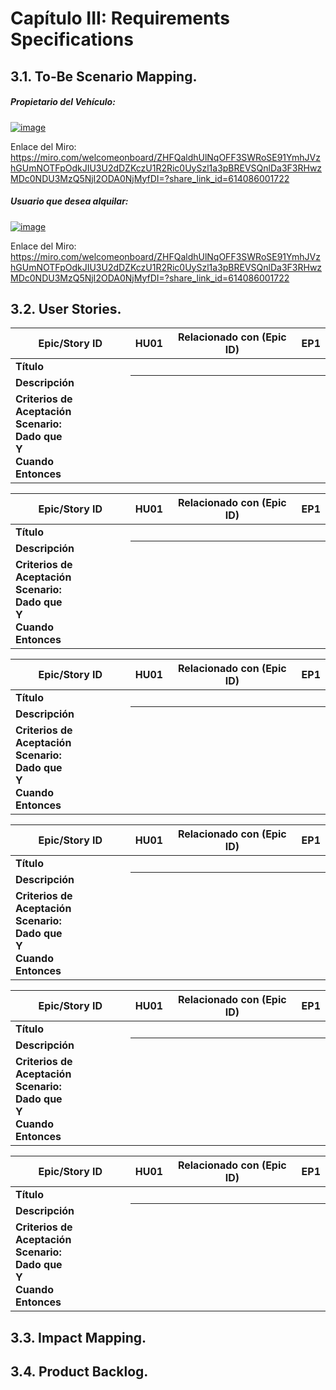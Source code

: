 # Capítulo III: Requirements Specifications
## 3.1. To-Be Scenario Mapping.
##### Propietario del Vehículo:

<a href="https://ibb.co/C7F17Xk"><img src="https://i.ibb.co/swrmwD0/image.png" alt="image" border="0"></a>

Enlace del Miro:<a href="https://miro.com/welcomeonboard/ZHFQaldhUlNqOFF3SWRoSE91YmhJVzhGUmNOTFpOdkJIU3U2dDZKczU1R2Ric0UySzl1a3pBREVSQnlDa3F3RHwzMDc0NDU3MzQ5NjI2ODA0NjMyfDI=?share_link_id=614086001722"> https://miro.com/welcomeonboard/ZHFQaldhUlNqOFF3SWRoSE91YmhJVzhGUmNOTFpOdkJIU3U2dDZKczU1R2Ric0UySzl1a3pBREVSQnlDa3F3RHwzMDc0NDU3MzQ5NjI2ODA0NjMyfDI=?share_link_id=614086001722</a>

##### Usuario que desea alquilar:

<a href="https://ibb.co/wWHHSVv"><img src="https://i.ibb.co/QNBBPL5/image.png" alt="image" border="0"></a>

Enlace del Miro: <a href="https://miro.com/welcomeonboard/ZHFQaldhUlNqOFF3SWRoSE91YmhJVzhGUmNOTFpOdkJIU3U2dDZKczU1R2Ric0UySzl1a3pBREVSQnlDa3F3RHwzMDc0NDU3MzQ5NjI2ODA0NjMyfDI=?share_link_id=614086001722"> https://miro.com/welcomeonboard/ZHFQaldhUlNqOFF3SWRoSE91YmhJVzhGUmNOTFpOdkJIU3U2dDZKczU1R2Ric0UySzl1a3pBREVSQnlDa3F3RHwzMDc0NDU3MzQ5NjI2ODA0NjMyfDI=?share_link_id=614086001722</a>

## 3.2. User Stories.

<style>
    table { 
    font-weight: bold;
    }
</style>
<table>
    <thead>
        <tr>
            <th>Epic/Story ID</th>
            <th>HU01</th>
            <th>Relacionado con (Epic ID)</th>
            <th>EP1</th>
        </tr>
    </thead>
    <tbody>
        <tr>
            <td>Título</td>
            <th></th>
            <th></th>
            <th></th>
        </tr>
        <tr>
            <td>Descripción</td>
            <th></th>
            <th></th>
            <th></th>
        </tr>
        <tr>
            <td>Criterios de Aceptación<br>Scenario:<br>Dado que<br>Y<br>Cuando<br>Entonces</td>
            <td></td>
            <td></td>
            <td></td>
        </tr>
    </tbody>
</table>

<style>
    table { 
    font-weight: bold;
    }
</style>
<table>
    <thead>
        <tr>
            <th>Epic/Story ID</th>
            <th>HU01</th>
            <th>Relacionado con (Epic ID)</th>
            <th>EP1</th>
        </tr>
    </thead>
    <tbody>
        <tr>
            <td>Título</td>
            <th></th>
            <th></th>
            <th></th>
        </tr>
        <tr>
            <td>Descripción</td>
            <th></th>
            <th></th>
            <th></th>
        </tr>
        <tr>
            <td>Criterios de Aceptación<br>Scenario:<br>Dado que<br>Y<br>Cuando<br>Entonces</td>
            <td></td>
            <td></td>
            <td></td>
        </tr>
    </tbody>
</table>

<style>
    table { 
    font-weight: bold;
    }
</style>
<table>
    <thead>
        <tr>
            <th>Epic/Story ID</th>
            <th>HU01</th>
            <th>Relacionado con (Epic ID)</th>
            <th>EP1</th>
        </tr>
    </thead>
    <tbody>
        <tr>
            <td>Título</td>
            <th></th>
            <th></th>
            <th></th>
        </tr>
        <tr>
            <td>Descripción</td>
            <th></th>
            <th></th>
            <th></th>
        </tr>
        <tr>
            <td>Criterios de Aceptación<br>Scenario:<br>Dado que<br>Y<br>Cuando<br>Entonces</td>
            <td></td>
            <td></td>
            <td></td>
        </tr>
    </tbody>
</table>

<style>
    table { 
    font-weight: bold;
    }
</style>
<table>
    <thead>
        <tr>
            <th>Epic/Story ID</th>
            <th>HU01</th>
            <th>Relacionado con (Epic ID)</th>
            <th>EP1</th>
        </tr>
    </thead>
    <tbody>
        <tr>
            <td>Título</td>
            <th></th>
            <th></th>
            <th></th>
        </tr>
        <tr>
            <td>Descripción</td>
            <th></th>
            <th></th>
            <th></th>
        </tr>
        <tr>
            <td>Criterios de Aceptación<br>Scenario:<br>Dado que<br>Y<br>Cuando<br>Entonces</td>
            <td></td>
            <td></td>
            <td></td>
        </tr>
    </tbody>
</table>

<style>
    table { 
    font-weight: bold;
    }
</style>
<table>
    <thead>
        <tr>
            <th>Epic/Story ID</th>
            <th>HU01</th>
            <th>Relacionado con (Epic ID)</th>
            <th>EP1</th>
        </tr>
    </thead>
    <tbody>
        <tr>
            <td>Título</td>
            <th></th>
            <th></th>
            <th></th>
        </tr>
        <tr>
            <td>Descripción</td>
            <th></th>
            <th></th>
            <th></th>
        </tr>
        <tr>
            <td>Criterios de Aceptación<br>Scenario:<br>Dado que<br>Y<br>Cuando<br>Entonces</td>
            <td></td>
            <td></td>
            <td></td>
        </tr>
    </tbody>
</table>

<style>
    table { 
    font-weight: bold;
    }
</style>
<table>
    <thead>
        <tr>
            <th>Epic/Story ID</th>
            <th>HU01</th>
            <th>Relacionado con (Epic ID)</th>
            <th>EP1</th>
        </tr>
    </thead>
    <tbody>
        <tr>
            <td>Título</td>
            <th></th>
            <th></th>
            <th></th>
        </tr>
        <tr>
            <td>Descripción</td>
            <th></th>
            <th></th>
            <th></th>
        </tr>
        <tr>
            <td>Criterios de Aceptación<br>Scenario:<br>Dado que<br>Y<br>Cuando<br>Entonces</td>
            <td></td>
            <td></td>
            <td></td>
        </tr>
    </tbody>
</table>

## 3.3. Impact Mapping.
## 3.4. Product Backlog.